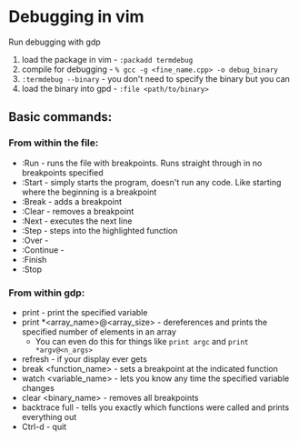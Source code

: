 # Debugging in vim

Run debugging with gdp

1. load the package in vim - `:packadd termdebug`
2. compile for debugging - `% gcc -g <fine_name.cpp> -o debug_binary`
3. `:termdebug --binary` - you don't need to specify the binary but you can
4. load the binary into gpd - `:file <path/to/binary>`

## Basic commands:

### From within the file:
* :Run - runs the file with breakpoints. Runs straight through in no breakpoints specified
* :Start - simply starts the program, doesn't run any code. Like starting where the beginning is a breakpoint
* :Break - adds a breakpoint
* :Clear - removes a breakpoint
* :Next - executes the next line
* :Step - steps into the highlighted function
* :Over - 
* :Continue - 
* :Finish
* :Stop


### From within gdp:
* print <variable> - print the specified variable
* print *<array_name>@<array_size> - dereferences and prints the specified number of elements in an array
    * You can even do this for things like `print argc` and `print *argv@<n_args>`
* refresh - if your display ever gets 
* break <function_name> - sets a breakpoint at the indicated function
* watch <variable_name> - lets you know any time the specified variable changes
* clear <binary_name> - removes all breakpoints
* backtrace full - tells you exactly which functions were called and prints everything out
* Ctrl-d - quit
